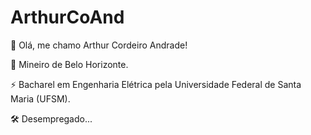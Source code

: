 # ArthurCoAnd

👋 Olá, me chamo Arthur Cordeiro Andrade!

🔺 Mineiro de Belo Horizonte.

⚡ Bacharel em Engenharia Elétrica pela Universidade Federal de Santa Maria (UFSM).

🛠️ Desempregado...
